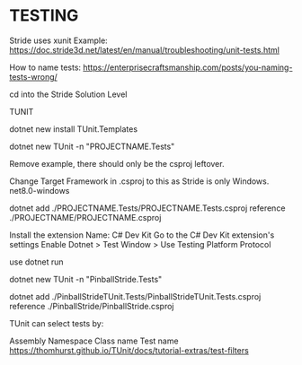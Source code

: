 




# TESTING

Stride uses xunit
Example:
https://doc.stride3d.net/latest/en/manual/troubleshooting/unit-tests.html

How to name tests:
https://enterprisecraftsmanship.com/posts/you-naming-tests-wrong/


cd into the Stride Solution Level

TUNIT

dotnet new install TUnit.Templates

dotnet new TUnit -n "PROJECTNAME.Tests"

Remove example, there should only be the csproj leftover.

Change Target Framework in .csproj to this as Stride is only Windows.
<TargetFramework>net8.0-windows</TargetFramework>

dotnet add ./PROJECTNAME.Tests/PROJECTNAME.Tests.csproj reference ./PROJECTNAME/PROJECTNAME.csproj

Install the extension Name: C# Dev Kit
Go to the C# Dev Kit extension's settings
Enable Dotnet > Test Window > Use Testing Platform Protocol

use dotnet run

dotnet new TUnit -n "PinballStride.Tests"

dotnet add ./PinballStrideTUnit.Tests/PinballStrideTUnit.Tests.csproj reference ./PinballStride/PinballStride.csproj






TUnit can select tests by:

Assembly
Namespace
Class name
Test name
https://thomhurst.github.io/TUnit/docs/tutorial-extras/test-filters



